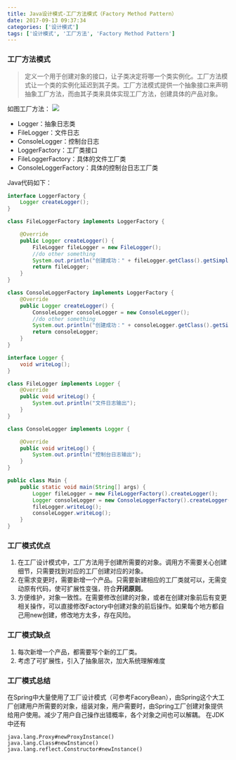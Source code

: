 ```yaml
---
title: Java设计模式-工厂方法模式（Factory Method Pattern）
date: 2017-09-13 09:37:34
categories: ['设计模式']
tags: ['设计模式', '工厂方法', 'Factory Method Pattern']
---
```


### 工厂方法模式
> 定义一个用于创建对象的接口，让子类决定将哪一个类实例化。工厂方法模式让一个类的实例化延迟到其子类。工厂方法模式提供一个抽象接口来声明抽象工厂方法，而由其子类来具体实现工厂方法，创建具体的产品对象。

如图工厂方法：
![](http://otxnth5wx.bkt.clouddn.com/20170913%E5%B1%8F%E5%B9%95%E5%BF%AB%E7%85%A72017-09-13%E4%B8%8A%E5%8D%8810.14.46.png)
* Logger：抽象日志类
* FileLogger：文件日志
* ConsoleLogger：控制台日志
* LoggerFactory：工厂类接口
* FileLoggerFactory：具体的文件工厂类
* ConsoleLoggerFactory：具体的控制台日志工厂类

Java代码如下：
```java
interface LoggerFactory {
    Logger createLogger();
}

class FileLoggerFactory implements LoggerFactory {

    @Override
    public Logger createLogger() {
        FileLogger fileLogger = new FileLogger();
        //do other something
        System.out.println("创建成功：" + fileLogger.getClass().getSimpleName());
        return fileLogger;
    }
}

class ConsoleLoggerFactory implements LoggerFactory {
    @Override
    public Logger createLogger() {
        ConsoleLogger consoleLogger = new ConsoleLogger();
        //do other something
        System.out.println("创建成功：" + consoleLogger.getClass().getSimpleName());
        return consoleLogger;
    }
}

interface Logger {
    void writeLog();
}

class FileLogger implements Logger {
    @Override
    public void writeLog() {
        System.out.println("文件日志输出");
    }
}

class ConsoleLogger implements Logger {

    @Override
    public void writeLog() {
        System.out.println("控制台日志输出");
    }
}

public class Main {
    public static void main(String[] args) {
        Logger fileLogger = new FileLoggerFactory().createLogger();
        Logger consoleLogger = new ConsoleLoggerFactory().createLogger();
        fileLogger.writeLog();
        consoleLogger.writeLog();
    }
}
```
### 工厂模式优点
1. 在工厂设计模式中，工厂方法用于创建所需要的对象。调用方不需要关心创建细节，只需要找到对应的工厂创建对应的对象。
2. 在需求变更时，需要新增一个产品。只需要新建相应的工厂类就可以，无需变动原有代码，使可扩展性变强，符合**开闭原则**。
3. 方便维护，对象一致性。在需要修改创建的对象，或者在创建对象前后有变更相关操作，可以直接修改Factory中创建对象的前后操作。如果每个地方都自己用new创建，修改地方太多，存在风险。

### 工厂模式缺点
1. 每次新增一个产品，都需要写个新的工厂类。
2. 考虑了可扩展性，引入了抽象层次，加大系统理解难度

### 工厂模式总结
在Spring中大量使用了工厂设计模式（可参考FacoryBean），由Spring这个大工厂创建用户所需要的对象，组装对象，用户需要时，由Spring工厂创建对象提供给用户使用。减少了用户自己操作出错概率，各个对象之间也可以解耦。
在JDK中还有
```
java.lang.Proxy#newProxyInstance()
java.lang.Class#newInstance()
java.lang.reflect.Constructor#newInstance()
```
